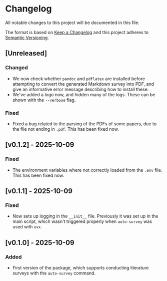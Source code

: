 # Changelog

All notable changes to this project will be documented in this file.

The format is based on [Keep a Changelog](http://keepachangelog.com/en/1.0.0/)
and this project adheres to [Semantic Versioning](http://semver.org/spec/v2.0.0.html).

## [Unreleased]

### Changed

- We now check whether `pandoc` and `pdflatex` are installed before attempting to
  convert the generated Markdown survey into PDF, and give an informative error message
  describing how to install these.
- We've added a logo now, and hidden many of the logs. These can be shown with the
  `--verbose` flag.

### Fixed

- Fixed a bug related to the parsing of the PDFs of some papers, due to the file not
  ending in `.pdf`. This has been fixed now.

## [v0.1.2] - 2025-10-09

### Fixed

- The environment variables where not correctly loaded from the `.env` file. This has
  been fixed now.

## [v0.1.1] - 2025-10-09

### Fixed

- Now sets up logging in the `__init__` file. Previously it was set up in the main
  script, which wasn't triggered properly when `auto-survey` was used with `uvx`.

## [v0.1.0] - 2025-10-09

### Added

- First version of the package, which supports conducting literature surveys with the
  `auto-survey` command.
